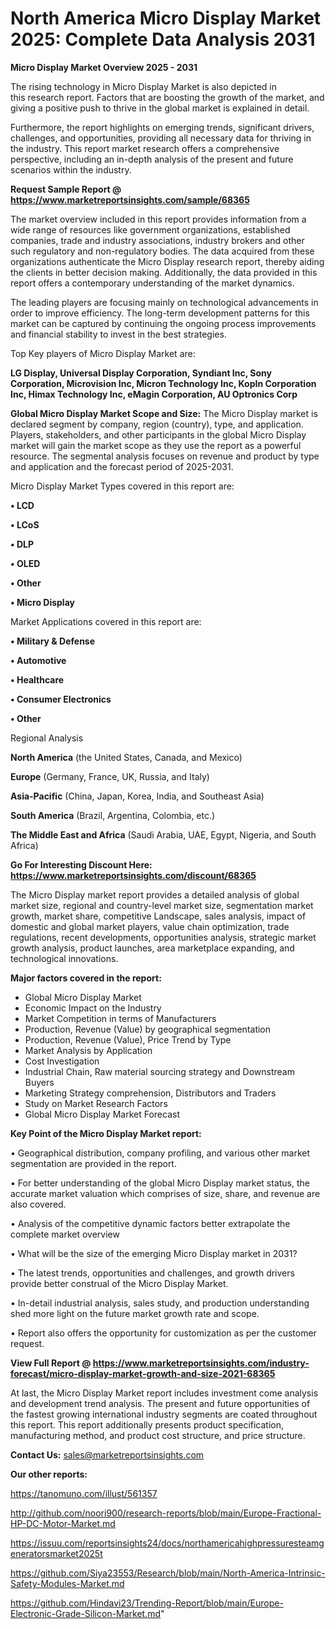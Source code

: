 # North America Micro Display Market 2025: Complete Data Analysis 2031

<Strong> Micro Display Market Overview 2025 - 2031</strong>

The rising technology in Micro Display Market is also depicted in this research report. Factors that are boosting the growth of the market, and giving a positive push to thrive in the global market is explained in detail.

Furthermore, the report highlights on emerging trends, significant drivers, challenges, and opportunities, providing all necessary data for thriving in the industry. This report market research offers a comprehensive perspective, including an in-depth analysis of the present and future scenarios within the industry.

<strong>Request Sample Report @ <a href=https://www.marketreportsinsights.com/sample/68365>https://www.marketreportsinsights.com/sample/68365</a></strong>

The market overview included in this report provides information from a wide range of resources like government organizations, established companies, trade and industry associations, industry brokers and other such regulatory and non-regulatory bodies. The data acquired from these organizations authenticate the Micro Display research report, thereby aiding the clients in better decision making. Additionally, the data provided in this report offers a contemporary understanding of the market dynamics.

The leading players are focusing mainly on technological advancements in order to improve efficiency. The long-term development patterns for this market can be captured by continuing the ongoing process improvements and financial stability to invest in the best strategies.

Top Key players of Micro Display Market are:

<strong>LG Display, Universal Display Corporation, Syndiant Inc, Sony Corporation, Microvision Inc, Micron Technology Inc, KopIn Corporation Inc, Himax Technology Inc, eMagin Corporation, AU Optronics Corp</strong>

<strong><b>Global Micro Display Market Scope and Size:</b></strong>
The Micro Display market is declared segment by company, region (country), type, and application. Players, stakeholders, and other participants in the global Micro Display market will gain the market scope as they use the report as a powerful resource. The segmental analysis focuses on revenue and product by type and application and the forecast period of 2025-2031.

Micro Display Market Types covered in this report are:

<strong>• LCD

• LCoS

• DLP

• OLED

• Other

• Micro Display</strong>

Market Applications covered in this report are:

<strong>• Military & Defense

• Automotive

• Healthcare

• Consumer Electronics

• Other</strong> 

Regional Analysis

<strong>North America</strong> (the United States, Canada, and Mexico)

<strong>Europe</strong> (Germany, France, UK, Russia, and Italy)

<strong>Asia-Pacific</strong> (China, Japan, Korea, India, and Southeast Asia)

<strong>South America</strong> (Brazil, Argentina, Colombia, etc.)

<strong>The Middle East and Africa</strong> (Saudi Arabia, UAE, Egypt, Nigeria, and South Africa)

<strong>Go For Interesting Discount Here: <a href=https://www.marketreportsinsights.com/discount/68365>https://www.marketreportsinsights.com/discount/68365</a></strong>

The Micro Display market report provides a detailed analysis of global market size, regional and country-level market size, segmentation market growth, market share, competitive Landscape, sales analysis, impact of domestic and global market players, value chain optimization, trade regulations, recent developments, opportunities analysis, strategic market growth analysis, product launches, area marketplace expanding, and technological innovations.

<strong><b>Major factors covered in the report:</b></strong>
<ul>
  <li>Global Micro Display Market </li>
  <li>Economic Impact on the Industry</li>
  <li>Market Competition in terms of Manufacturers</li>
  <li>Production, Revenue (Value) by geographical segmentation</li>
  <li>Production, Revenue (Value), Price Trend by Type</li>
  <li>Market Analysis by Application</li>
  <li>Cost Investigation</li>
  <li>Industrial Chain, Raw material sourcing strategy and Downstream Buyers</li>
  <li>Marketing Strategy comprehension, Distributors and Traders</li>
  <li>Study on Market Research Factors</li>
  <li>Global Micro Display Market Forecast</li>
</ul>

<strong><b>Key Point of the Micro Display Market report:</b></strong>

• Geographical distribution, company profiling, and various other market segmentation are provided in the report.

• For better understanding of the global Micro Display market status, the accurate market valuation which comprises of size, share, and revenue are also covered.

• Analysis of the competitive dynamic factors better extrapolate the complete market overview

• What will be the size of the emerging Micro Display market in 2031?

• The latest trends, opportunities and challenges, and growth drivers provide better construal of the Micro Display Market.

• In-detail industrial analysis, sales study, and production understanding shed more light on the future market growth rate and scope.

• Report also offers the opportunity for customization as per the customer request.

<strong><b>View Full Report @ <a href=https://www.marketreportsinsights.com/industry-forecast/micro-display-market-growth-and-size-2021-68365>https://www.marketreportsinsights.com/industry-forecast/micro-display-market-growth-and-size-2021-68365</a></b></strong>


At last, the Micro Display Market report includes investment come analysis and development trend analysis. The present and future opportunities of the fastest growing international industry segments are coated throughout this report. This report additionally presents product specification, manufacturing method, and product cost structure, and price structure.

<strong>Contact Us:</strong>
sales@marketreportsinsights.com

<strong>Our other reports:</strong>

<a href=https://tanomuno.com/illust/561357>https://tanomuno.com/illust/561357</a>

<a href=http://github.com/noori900/research-reports/blob/main/Europe-Fractional-HP-DC-Motor-Market.md>http://github.com/noori900/research-reports/blob/main/Europe-Fractional-HP-DC-Motor-Market.md</a>

<a href=https://issuu.com/reportsinsights24/docs/northamericahighpressuresteamgeneratorsmarket2025t>https://issuu.com/reportsinsights24/docs/northamericahighpressuresteamgeneratorsmarket2025t</a>

<a href=https://github.com/Siya23553/Research/blob/main/North-America-Intrinsic-Safety-Modules-Market.md>https://github.com/Siya23553/Research/blob/main/North-America-Intrinsic-Safety-Modules-Market.md</a>

<a href=https://github.com/Hindavi23/Trending-Report/blob/main/Europe-Electronic-Grade-Silicon-Market.md>https://github.com/Hindavi23/Trending-Report/blob/main/Europe-Electronic-Grade-Silicon-Market.md</a>"
